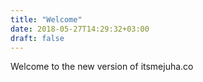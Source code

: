 ```yaml
---
title: "Welcome"
date: 2018-05-27T14:29:32+03:00
draft: false
---
```


Welcome to the new version of itsmejuha.co